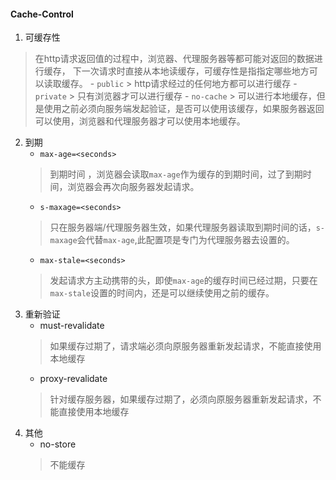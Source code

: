 #### Cache-Control
1. 可缓存性
> 在http请求返回值的过程中，浏览器、代理服务器等都可能对返回的数据进行缓存，
下一次请求时直接从本地读缓存，可缓存性是指指定哪些地方可以读取缓存。
    - `public`
    > http请求经过的任何地方都可以进行缓存
    - `private`
    > 只有浏览器才可以进行缓存
    - `no-cache`
    > 可以进行本地缓存，但是使用之前必须向服务端发起验证，是否可以使用该缓存，如果服务器返回可以使用，浏览器和代理服务器才可以使用本地缓存。
2. 到期
    - `max-age=<seconds>`
    > 到期时间 ，浏览器会读取`max-age`作为缓存的到期时间，过了到期时间，浏览器会再次向服务器发起请求。
    - `s-maxage=<seconds>`
    > 只在服务器端/代理服务器生效，如果代理服务器读取到期时间的话，`s-maxage`会代替`max-age`,此配置项是专门为代理服务器去设置的。
    - `max-stale=<seconds>`
    > 发起请求方主动携带的头，即使`max-age`的缓存时间已经过期，只要在`max-stale`设置的时间内，还是可以继续使用之前的缓存。
3. 重新验证
    - must-revalidate
    > 如果缓存过期了，请求端必须向原服务器重新发起请求，不能直接使用本地缓存
    - proxy-revalidate
    > 针对缓存服务器，如果缓存过期了，必须向原服务器重新发起请求，不能直接使用本地缓存
4. 其他
    - no-store
    > 不能缓存
